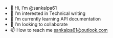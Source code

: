 - 👋 Hi, I’m @sankalpa61
- 👀 I’m interested in Technical writing
- 🌱 I’m currently learning API documentation 
- 💞️ I’m looking to collaborate
- 📫 How to reach me sankalpa61@outlook.com

<!---
sankalpa61/sankalpa61 is a ✨ special ✨ repository because its `README.md` (this file) appears on your GitHub profile.
You can click the Preview link to take a look at your changes.
--->
